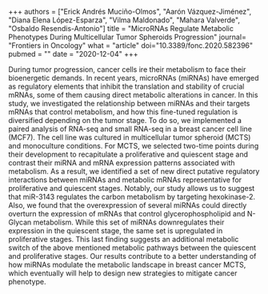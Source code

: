+++
authors = ["Erick Andrés Muciño-Olmos", "Aarón Vázquez-Jiménez", "Diana Elena López-Esparza", "Vilma Maldonado", "Mahara Valverde", "Osbaldo Resendis-Antonio"]
title = "MicroRNAs Regulate Metabolic Phenotypes During Multicellular Tumor Spheroids Progression"
journal= "Frontiers in Oncology"
what = "article"
doi="10.3389/fonc.2020.582396"
pubmed = ""
date = "2020-12-04"
+++

During tumor progression, cancer cells  ire their metabolism to face their bioenergetic
demands. In recent years, microRNAs (miRNAs) have emerged as regulatory elements that
inhibit the translation and stability of crucial mRNAs, some of them causing direct
metabolic alterations in cancer. In this study, we investigated the relationship between
miRNAs and their targets mRNAs that control metabolism, and how this fine-tuned
regulation is diversified depending on the tumor stage. To do so, we implemented a
paired analysis of RNA-seq and small RNA-seq in a breast cancer cell line (MCF7). The
cell line was cultured in multicellular tumor spheroid (MCTS) and monoculture
conditions. For MCTS, we selected two-time points during their development to
recapitulate a proliferative and quiescent stage and contrast their miRNA and mRNA
expression patterns associated with metabolism. As a result, we identified a set of new
direct putative regulatory interactions between miRNAs and metabolic mRNAs
representative for proliferative and quiescent stages. Notably, our study allows us to
suggest that miR-3143 regulates the carbon metabolism by targeting hexokinase-2. Also,
we found that the overexpression of several miRNAs could directly overturn the
expression of mRNAs that control glycerophospholipid and N-Glycan metabolism. While this
set of miRNAs downregulates their expression in the quiescent stage, the same set is
upregulated in proliferative stages. This last finding suggests an additional metabolic
switch of the above mentioned metabolic pathways between the quiescent and proliferative
stages. Our results contribute to a better understanding of how miRNAs modulate the
metabolic landscape in breast cancer MCTS, which eventually will help to design new
strategies to mitigate cancer phenotype.
